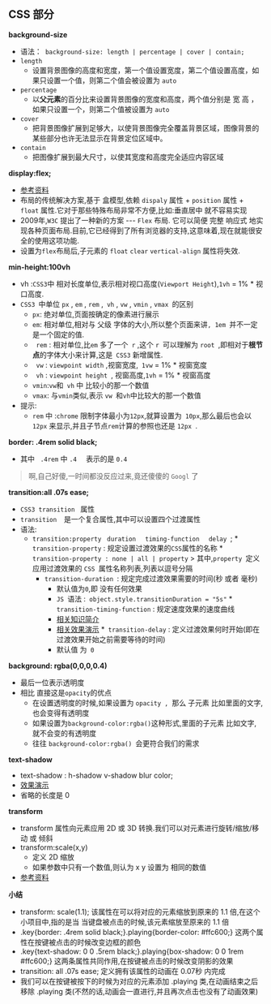 ## CSS 部分

**background-size**
* 语法：``` background-size: length | percentage | cover | contain;```
* ```length``` 
    * 设置背景图像的高度和宽度，第一个值设置宽度，第二个值设置高度，如果只设置一个值，则第二个值会被设置为 ```auto```
* ```percentage``` 
    * 以**父元素**的百分比来设置背景图像的宽度和高度，两个值分别是 宽 高 ，如果只设置一个，则第二个值被设置为 ```auto```
* ```cover```
    * 把背景图像扩展到足够大，以使背景图像完全覆盖背景区域，图像背景的某些部分也许无法显示在背景定位区域中。
* ```contain```
    * 把图像扩展到最大尺寸，以使其宽度和高度完全适应内容区域

**display:flex;**
* [参考资料](http://www.ruanyifeng.com/blog/2015/07/flex-grammar.html)
* 布局的传统解决方案,基于 盒模型,依赖 ```dispaly``` 属性 +  ```position``` 属性 + ```float``` 属性.它对于那些特殊布局非常不方便,比如:垂直居中 就不容易实现
* 2009年,```W3C``` 提出了一种新的方案 --- ```Flex``` 布局. 它可以简便 完整 响应式 地实现各种页面布局.目前,它已经得到了所有浏览器的支持,这意味着,现在就能很安全的使用这项功能.
* 设置为``` flex ```布局后,子元素的 ```float``` ```clear``` ```vertical-align``` 属性将失效.

**min-height:100vh**
* vh :```CSS3```中 相对长度单位,表示相对视口高度(```Viewport Height```),```1vh``` = 1% * 视口高度.
* ```CSS3 ```中单位 ```px``` , ```em``` , ```rem``` ,``` vh``` , ```vw``` , ```vmin``` , ```vmax ```的区别
    * ``` px ```: 绝对单位,页面按确定的像素进行展示
    * ``` em ```: 相对单位,相对与 父级 字体的大小,所以整个页面来讲```, 1em ```并不一定是一个固定的值.
    * ``` rem``` : 相对单位,比``` em ``` 多了一个``` r``` ,这个 ```r ```可以理解为 ```root ```,即相对于**根节点**的字体大小来计算,这是``` CSS3``` 新增属性.
    * ``` vw``` : ```viewpoint width``` ,视窗宽度,``` 1vw``` = 1% * 视窗宽度
    * ``` vh``` : ```viewpoint height ```, 视窗高度,```1vh``` = 1% * 视窗高度
    * ``` vmin ```:``` vw ```和``` vh``` 中 比较小的那一个数值
    * ``` vmax ```: 与``` vmin ```类似,表示 ```vw ```和``` vh ```中比较大的那一个数值
* 提示:
    * ```rem``` 中 :```chrome``` 限制字体最小为``` 12px ```,就算设置为``` 10px```,那么最后也会以``` 12px``` 来显示,并且子节点``` rem ```计算的参照也还是 ```12px ```.

**border: .4rem solid black;**
* 其中  ``` .4rem``` 中  ```.4  ``` 表示的是 ``` 0.4 ```
> 啊,自己好傻,一时间都没反应过来,竟还傻傻的  ```Googl``` 了

**transition:all .07s ease;**
* ```CSS3 transition ``` 属性
* ```transition  ```是一个复合属性,其中可以设置四个过渡属性
* 语法:
    * ```transition:property ```     ```duration  ``` ``` timing-function   ```     ```delay ```;
        *``` transition-property``` : 规定设置过渡效果的``` CSS ```属性的名称
            * ```transition-property : none | all | property```
            > 其中,```property ```定义应用过渡效果的 ```CSS ```属性名称列表,列表以逗号分隔
        * ```transition-duration ```: 规定完成过渡效果需要的时间(秒 或者 毫秒)
            * 默认值为``` 0 ```,即 没有任何效果
            * ```JS ```语法 :``` object.style.transitionDuration = "5s"```
        *``` transition-timing-function``` : 规定速度效果的速度曲线
            * [相关知识简介](http://www.w3school.com.cn/cssref/pr_transition-timing-function.asp)
            * [相关效果演示](http://www.w3school.com.cn/tiy/t.asp?f=css3_transition-timing-function2)
        *``` transition-delay``` : 定义过渡效果何时开始(即在过渡效果开始之前需要等待的时间)
            * 默认值 为``` 0```

**background: rgba(0,0,0,0.4)**
* 最后一位表示透明度
* 相比 直接这是``` opacity ```的优点
    * 在设置透明度的时候,如果设置为 ```opacity , ```那么 子元素 比如里面的文字,也会变得有透明度
    * 如果设置为``` background-color:rgba() ```这种形式,里面的子元素 比如文字,就不会变的有透明度
    * 往往 ```background-color:rgba() ```会更符合我们的需求

**text-shadow**
* text-shadow : h-shadow  v-shadow  blur  color;
* [效果演示](http://www.w3school.com.cn/tiy/c.asp?f=css_text-shadow)
* 省略的长度是 0 

**transform**
* transform 属性向元素应用 2D 或 3D 转换.我们可以对元素进行旋转/缩放/移动 或 倾斜
* transform:scale(x,y) 
    * 定义 2D 缩放
    * 如果参数中只有一个数值,则认为 x y 设置为 相同的数值
* [参考资料](http://www.w3school.com.cn/cssref/pr_transform.asp)


**小结**
* transform: scale(1.1);    该属性在可以将对应的元素缩放到原来的 1.1 倍,在这个小项目中,指的是当 当键盘被点击的时候,该元素缩放至原来的 1.1 倍
* .key{border: .4rem solid black;}.playing{border-color: #ffc600;}  这两个属性在按键被点击的时候改变边框的颜色
* .key{text-shadow: 0 0 .5rem black;}.playing{box-shadow: 0 0 1rem #ffc600;}    这两条属性共同作用,在按键被点击的时候改变阴影的效果
* transition: all .07s ease;    定义拥有该属性的动画在 0.07秒 内完成
* 我们可以在按键被按下的时候为对应的元素添加 .playing 类,在动画结束之后 移除 .playing  类(不然的话,动画会一直进行,并且再次点击也没有了动画效果)

